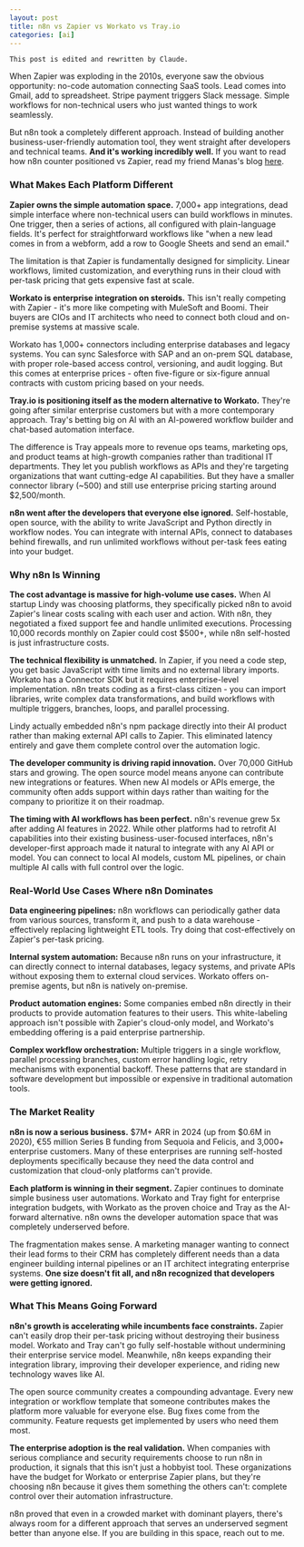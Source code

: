 ```yaml
---
layout: post
title: n8n vs Zapier vs Workato vs Tray.io
categories: [ai]
---
```


```
This post is edited and rewritten by Claude. 
```

When Zapier was exploding in the 2010s, everyone saw the obvious opportunity: no-code automation connecting SaaS tools. Lead comes into Gmail, add to spreadsheet. Stripe payment triggers Slack message. Simple workflows for non-technical users who just wanted things to work seamlessly.

But n8n took a completely different approach. Instead of building another business-user-friendly automation tool, they went straight after developers and technical teams. **And it's working incredibly well.**
If you want to read how n8n counter positioned vs Zapier, read my friend Manas's blog [here](https://manassaloi.com/2025/05/20/n8n-zapier.html).

### What Makes Each Platform Different

**Zapier owns the simple automation space.** 7,000+ app integrations, dead simple interface where non-technical users can build workflows in minutes. One trigger, then a series of actions, all configured with plain-language fields. It's perfect for straightforward workflows like "when a new lead comes in from a webform, add a row to Google Sheets and send an email." 

The limitation is that Zapier is fundamentally designed for simplicity. Linear workflows, limited customization, and everything runs in their cloud with per-task pricing that gets expensive fast at scale.

**Workato is enterprise integration on steroids.** This isn't really competing with Zapier - it's more like competing with MuleSoft and Boomi. Their buyers are CIOs and IT architects who need to connect both cloud and on-premise systems at massive scale.

Workato has 1,000+ connectors including enterprise databases and legacy systems. You can sync Salesforce with SAP and an on-prem SQL database, with proper role-based access control, versioning, and audit logging. But this comes at enterprise prices - often five-figure or six-figure annual contracts with custom pricing based on your needs.

**Tray.io is positioning itself as the modern alternative to Workato.** They're going after similar enterprise customers but with a more contemporary approach. Tray's betting big on AI with an AI-powered workflow builder and chat-based automation interface.

The difference is Tray appeals more to revenue ops teams, marketing ops, and product teams at high-growth companies rather than traditional IT departments. They let you publish workflows as APIs and they're targeting organizations that want cutting-edge AI capabilities. But they have a smaller connector library (~500) and still use enterprise pricing starting around $2,500/month.

**n8n went after the developers that everyone else ignored.** Self-hostable, open source, with the ability to write JavaScript and Python directly in workflow nodes. You can integrate with internal APIs, connect to databases behind firewalls, and run unlimited workflows without per-task fees eating into your budget.

### Why n8n Is Winning

**The cost advantage is massive for high-volume use cases.** When AI startup Lindy was choosing platforms, they specifically picked n8n to avoid Zapier's linear costs scaling with each user and action. With n8n, they negotiated a fixed support fee and handle unlimited executions. Processing 10,000 records monthly on Zapier could cost $500+, while n8n self-hosted is just infrastructure costs.

**The technical flexibility is unmatched.** In Zapier, if you need a code step, you get basic JavaScript with time limits and no external library imports. Workato has a Connector SDK but it requires enterprise-level implementation. n8n treats coding as a first-class citizen - you can import libraries, write complex data transformations, and build workflows with multiple triggers, branches, loops, and parallel processing.

Lindy actually embedded n8n's npm package directly into their AI product rather than making external API calls to Zapier. This eliminated latency entirely and gave them complete control over the automation logic.

**The developer community is driving rapid innovation.** Over 70,000 GitHub stars and growing. The open source model means anyone can contribute new integrations or features. When new AI models or APIs emerge, the community often adds support within days rather than waiting for the company to prioritize it on their roadmap.

**The timing with AI workflows has been perfect.** n8n's revenue grew 5x after adding AI features in 2022. While other platforms had to retrofit AI capabilities into their existing business-user-focused interfaces, n8n's developer-first approach made it natural to integrate with any AI API or model. You can connect to local AI models, custom ML pipelines, or chain multiple AI calls with full control over the logic.

### Real-World Use Cases Where n8n Dominates

**Data engineering pipelines:** n8n workflows can periodically gather data from various sources, transform it, and push to a data warehouse - effectively replacing lightweight ETL tools. Try doing that cost-effectively on Zapier's per-task pricing.

**Internal system automation:** Because n8n runs on your infrastructure, it can directly connect to internal databases, legacy systems, and private APIs without exposing them to external cloud services. Workato offers on-premise agents, but n8n is natively on-premise.

**Product automation engines:** Some companies embed n8n directly in their products to provide automation features to their users. This white-labeling approach isn't possible with Zapier's cloud-only model, and Workato's embedding offering is a paid enterprise partnership.

**Complex workflow orchestration:** Multiple triggers in a single workflow, parallel processing branches, custom error handling logic, retry mechanisms with exponential backoff. These patterns that are standard in software development but impossible or expensive in traditional automation tools.

### The Market Reality

**n8n is now a serious business.** $7M+ ARR in 2024 (up from $0.6M in 2020), €55 million Series B funding from Sequoia and Felicis, and 3,000+ enterprise customers. Many of these enterprises are running self-hosted deployments specifically because they need the data control and customization that cloud-only platforms can't provide.

**Each platform is winning in their segment.** Zapier continues to dominate simple business user automations. Workato and Tray fight for enterprise integration budgets, with Workato as the proven choice and Tray as the AI-forward alternative. n8n owns the developer automation space that was completely underserved before.

The fragmentation makes sense. A marketing manager wanting to connect their lead forms to their CRM has completely different needs than a data engineer building internal pipelines or an IT architect integrating enterprise systems. **One size doesn't fit all, and n8n recognized that developers were getting ignored.**

### What This Means Going Forward

**n8n's growth is accelerating while incumbents face constraints.** Zapier can't easily drop their per-task pricing without destroying their business model. Workato and Tray can't go fully self-hostable without undermining their enterprise service model. Meanwhile, n8n keeps expanding their integration library, improving their developer experience, and riding new technology waves like AI.

The open source community creates a compounding advantage. Every new integration or workflow template that someone contributes makes the platform more valuable for everyone else. Bug fixes come from the community. Feature requests get implemented by users who need them most.

**The enterprise adoption is the real validation.** When companies with serious compliance and security requirements choose to run n8n in production, it signals that this isn't just a hobbyist tool. These organizations have the budget for Workato or enterprise Zapier plans, but they're choosing n8n because it gives them something the others can't: complete control over their automation infrastructure.

n8n proved that even in a crowded market with dominant players, there's always room for a different approach that serves an underserved segment better than anyone else. If you are building in this space, reach out to me. 